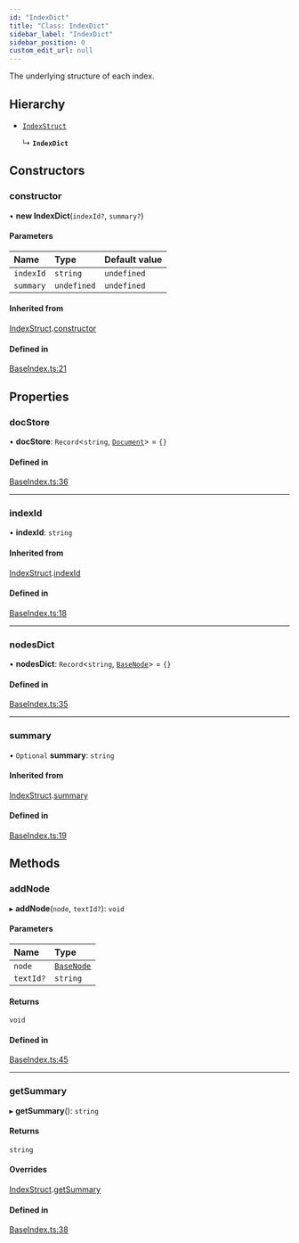 ```yaml
---
id: "IndexDict"
title: "Class: IndexDict"
sidebar_label: "IndexDict"
sidebar_position: 0
custom_edit_url: null
---
```


The underlying structure of each index.

## Hierarchy

- [`IndexStruct`](IndexStruct.md)

  ↳ **`IndexDict`**

## Constructors

### constructor

• **new IndexDict**(`indexId?`, `summary?`)

#### Parameters

| Name | Type | Default value |
| :------ | :------ | :------ |
| `indexId` | `string` | `undefined` |
| `summary` | `undefined` | `undefined` |

#### Inherited from

[IndexStruct](IndexStruct.md).[constructor](IndexStruct.md#constructor)

#### Defined in

[BaseIndex.ts:21](https://github.com/run-llama/LlamaIndexTS/blob/d73ac8e/packages/core/src/BaseIndex.ts#L21)

## Properties

### docStore

• **docStore**: `Record`<`string`, [`Document`](Document.md)\> = `{}`

#### Defined in

[BaseIndex.ts:36](https://github.com/run-llama/LlamaIndexTS/blob/d73ac8e/packages/core/src/BaseIndex.ts#L36)

___

### indexId

• **indexId**: `string`

#### Inherited from

[IndexStruct](IndexStruct.md).[indexId](IndexStruct.md#indexid)

#### Defined in

[BaseIndex.ts:18](https://github.com/run-llama/LlamaIndexTS/blob/d73ac8e/packages/core/src/BaseIndex.ts#L18)

___

### nodesDict

• **nodesDict**: `Record`<`string`, [`BaseNode`](BaseNode.md)\> = `{}`

#### Defined in

[BaseIndex.ts:35](https://github.com/run-llama/LlamaIndexTS/blob/d73ac8e/packages/core/src/BaseIndex.ts#L35)

___

### summary

• `Optional` **summary**: `string`

#### Inherited from

[IndexStruct](IndexStruct.md).[summary](IndexStruct.md#summary)

#### Defined in

[BaseIndex.ts:19](https://github.com/run-llama/LlamaIndexTS/blob/d73ac8e/packages/core/src/BaseIndex.ts#L19)

## Methods

### addNode

▸ **addNode**(`node`, `textId?`): `void`

#### Parameters

| Name | Type |
| :------ | :------ |
| `node` | [`BaseNode`](BaseNode.md) |
| `textId?` | `string` |

#### Returns

`void`

#### Defined in

[BaseIndex.ts:45](https://github.com/run-llama/LlamaIndexTS/blob/d73ac8e/packages/core/src/BaseIndex.ts#L45)

___

### getSummary

▸ **getSummary**(): `string`

#### Returns

`string`

#### Overrides

[IndexStruct](IndexStruct.md).[getSummary](IndexStruct.md#getsummary)

#### Defined in

[BaseIndex.ts:38](https://github.com/run-llama/LlamaIndexTS/blob/d73ac8e/packages/core/src/BaseIndex.ts#L38)
